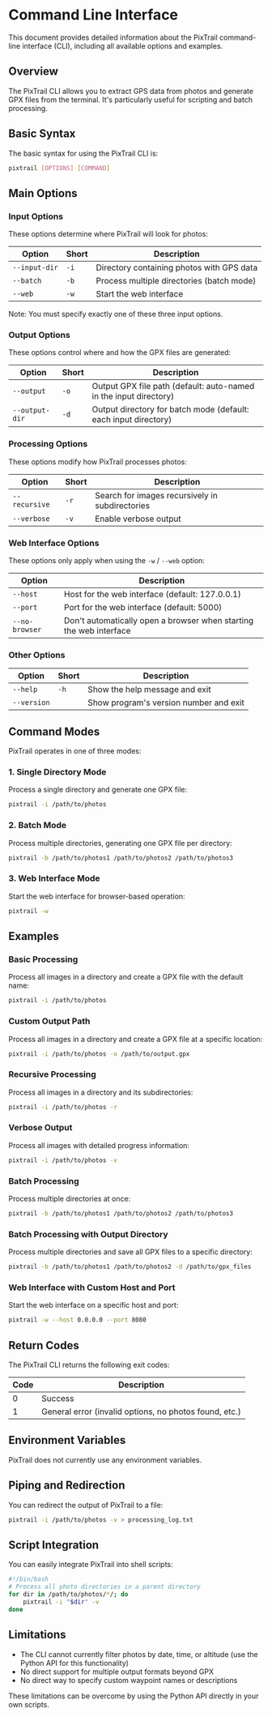 # Command Line Interface

This document provides detailed information about the PixTrail command-line interface (CLI), including all available options and examples.

## Overview

The PixTrail CLI allows you to extract GPS data from photos and generate GPX files from the terminal. It's particularly useful for scripting and batch processing.

## Basic Syntax

The basic syntax for using the PixTrail CLI is:

```bash
pixtrail [OPTIONS] [COMMAND]
```

## Main Options

### Input Options

These options determine where PixTrail will look for photos:

| Option | Short | Description |
|--------|-------|-------------|
| `--input-dir` | `-i` | Directory containing photos with GPS data |
| `--batch` | `-b` | Process multiple directories (batch mode) |
| `--web` | `-w` | Start the web interface |

Note: You must specify exactly one of these three input options.

### Output Options

These options control where and how the GPX files are generated:

| Option | Short | Description |
|--------|-------|-------------|
| `--output` | `-o` | Output GPX file path (default: auto-named in the input directory) |
| `--output-dir` | `-d` | Output directory for batch mode (default: each input directory) |

### Processing Options

These options modify how PixTrail processes photos:

| Option | Short | Description |
|--------|-------|-------------|
| `--recursive` | `-r` | Search for images recursively in subdirectories |
| `--verbose` | `-v` | Enable verbose output |

### Web Interface Options

These options only apply when using the `-w` / `--web` option:

| Option | Description |
|--------|-------------|
| `--host` | Host for the web interface (default: 127.0.0.1) |
| `--port` | Port for the web interface (default: 5000) |
| `--no-browser` | Don't automatically open a browser when starting the web interface |

### Other Options

| Option | Short | Description |
|--------|-------|-------------|
| `--help` | `-h` | Show the help message and exit |
| `--version` | | Show program's version number and exit |

## Command Modes

PixTrail operates in one of three modes:

### 1. Single Directory Mode

Process a single directory and generate one GPX file:

```bash
pixtrail -i /path/to/photos
```

### 2. Batch Mode

Process multiple directories, generating one GPX file per directory:

```bash
pixtrail -b /path/to/photos1 /path/to/photos2 /path/to/photos3
```

### 3. Web Interface Mode

Start the web interface for browser-based operation:

```bash
pixtrail -w
```

## Examples

### Basic Processing

Process all images in a directory and create a GPX file with the default name:

```bash
pixtrail -i /path/to/photos
```

### Custom Output Path

Process all images in a directory and create a GPX file at a specific location:

```bash
pixtrail -i /path/to/photos -o /path/to/output.gpx
```

### Recursive Processing

Process all images in a directory and its subdirectories:

```bash
pixtrail -i /path/to/photos -r
```

### Verbose Output

Process all images with detailed progress information:

```bash
pixtrail -i /path/to/photos -v
```

### Batch Processing

Process multiple directories at once:

```bash
pixtrail -b /path/to/photos1 /path/to/photos2 /path/to/photos3
```

### Batch Processing with Output Directory

Process multiple directories and save all GPX files to a specific directory:

```bash
pixtrail -b /path/to/photos1 /path/to/photos2 -d /path/to/gpx_files
```

### Web Interface with Custom Host and Port

Start the web interface on a specific host and port:

```bash
pixtrail -w --host 0.0.0.0 --port 8080
```

## Return Codes

The PixTrail CLI returns the following exit codes:

| Code | Description |
|------|-------------|
| 0    | Success     |
| 1    | General error (invalid options, no photos found, etc.) |

## Environment Variables

PixTrail does not currently use any environment variables.

## Piping and Redirection

You can redirect the output of PixTrail to a file:

```bash
pixtrail -i /path/to/photos -v > processing_log.txt
```

## Script Integration

You can easily integrate PixTrail into shell scripts:

```bash
#!/bin/bash
# Process all photo directories in a parent directory
for dir in /path/to/photos/*/; do
    pixtrail -i "$dir" -v
done
```

## Limitations

- The CLI cannot currently filter photos by date, time, or altitude (use the Python API for this functionality)
- No direct support for multiple output formats beyond GPX
- No direct way to specify custom waypoint names or descriptions

These limitations can be overcome by using the Python API directly in your own scripts.
